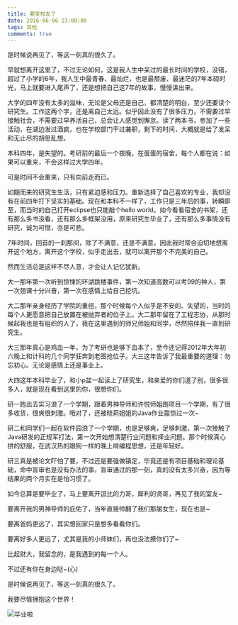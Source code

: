 ```yaml
---
title: 要变校友了
date: 2016-06-06 23:00:00
tags: 其他
comments: true
---
```


是时候说再见了，等这一刻真的很久了。

早就想离开这里了，不过无论如何，这是我人生中呆过的最长时间的学校，没错，超过了小学的6年，我人生中最青春、最灿烂，也是最颓废、最迷茫的7年本硕时光，马上就要进入尾声了，还是想把自己这7年的故事，慢慢讲出来。

大学的四年没有太多的滋味，无论是父母还是自己，都清楚的明白，至少还要读个研究生。工作这两个字，还是离自己太远。似乎因此没有了很多压力，不需要过早接触社会，不需要过早养活自己，总会让人感觉到懈怠。读了两本书，参加了一些活动，在湖边发过酒疯，也在学校部门干过兼职，剩下的时间，大概就是给了发呆和无止尽的胡思乱想。

本科四年，是失望的。考研前的最后一个夜晚，在蛋蛋的宿舍，每个人都在说：如果可以重来，不会这样过大学四年。

可是时间不会重来，只有向前走而已。

如期而来的研究生生活，只有紧迫感和压力。重新选择了自己喜欢的专业，我却没有在前四年打下坚实的基础。现在和本科不一样了，工作只是三年后的事，转瞬即至，而当时的自己打开eclipse也只能敲个hello world。如今看看宿舍的书架，还有那么多书没看，还有那么多框架没用，原来研究生毕业了，还有那么多事情没有研究，诚为可惜，亦是可悲。

7年时间，回首的一刹那间，除了不满意，还是不满意。因此我时常会迫切地想离开这个地方，离开这个学校，似乎走出去，就可以离开那个不完美的自己。

然而生活总是这样不尽人意，才会让人记忆犹新。

大一那年第一次听到惊悚的环湖跳楼事件，第一次知道高数可以考99的神人，第一次翘课十分兴奋，第一次在感情上给自己挖坑。

大二那年亲身经历了学院的重组，那个时候每个人似乎是不安的、失望的，当时的每个人更愿意把自己放置在被抛弃者的位子上。大二那年留在了工程志协，从那时候起我也是有组织的人了，我在这里遇到的师兄师姐和同学，尽然陪伴我一直到研究生。

大三那年真心是鸡血一年，为了考研也是够下血本了，至今还记得2012年大年初六晚上和计科的几个同学狂奔到老图抢位子。大三这年告诉了我最重要的道理：勿忘初心。无论是感情上还是事业上。

大四这年本科毕业了，和小p盆一起读上了研究生，和亲爱的你们道了别，很多很多人，就是现在看到这里的你，很想你们。

研一跑出去实习浪了一个学期，跟着男神导师和许悦师姐跑项目一个学期，有了很多收货，很爽很刺激。哦对了，还被晓莉姐姐的Java作业震惊过一次~

研二和同学们一起在软件园浪了一个学期，也是足够爽，足够刺激，第一次接触了Java研发的正规军打法，第一次开始想清楚行业问题和择业问题。那个时候真心拼的舒服，在武汉热的跟狗一样的晚上啃编程思想，还是年轻好。

研三真是被论文吓怕了要，不过还是要强做镇定，毕竟还是有项目基础和理论基础，命中盲审也是没有办法的事，盲审通过的那一刻，真的没有太多兴奋，因为等结果的两个月实在是怕习惯了。

如今总算是要毕业了，马上要离开逗比的力哥，犀利的贤哥，再见了我的室友~

要离开我的男神导师的庇佑了，当年直接帅翻了我们那届女生，现在也是~

要离爸妈更远了，其实想回家只是想多看看你们。

要离好多人更远了，尤其是我的小师妹们，再也没法撩你们了~

比起财大，我留念的，是我遇到的每一个人。

不过还有你在身边哒~(心)

是时候说再见了，等这一刻真的很久了。

我要尽情拥抱这个世界！

![毕业啦](/images/graduate.jpg)
